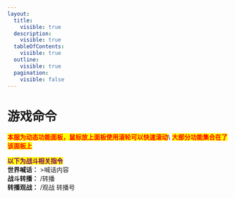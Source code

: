 ```yaml
---
layout:
  title:
    visible: true
  description:
    visible: true
  tableOfContents:
    visible: true
  outline:
    visible: true
  pagination:
    visible: false
---
```


# 游戏命令

&#x20;<mark style="color:red;">**本服为动态功能面板，鼠标放上面板使用滚轮可以快速滚动**</mark>\ <mark style="color:red;">**大部分功能集合在了该面板上**</mark>



<mark style="color:purple;">**以下为战斗相关指令**</mark>\
**世界喊话：**  >喊话内容\
**战斗转播：**  /转播\
**转播观战：**  /观战 转播号
